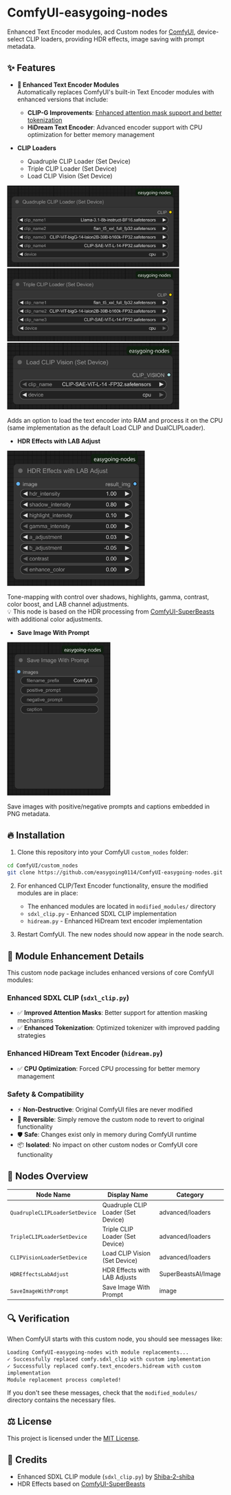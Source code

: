 # ComfyUI-easygoing-nodes

Enhanced Text Encoder modules, acd Custom nodes for [ComfyUI](https://github.com/comfyanonymous/ComfyUI), device-select CLIP loaders, providing HDR effects, image saving with prompt metadata.

## ✨ Features

- **🔧 Enhanced Text Encoder Modules**  
  Automatically replaces ComfyUI's built-in Text Encoder modules with enhanced versions that include:
  - **CLIP-G Improvements**: [Enhanced attention mask support and better tokenization](https://note.com/gentle_murre488/n/n12f2ecce1e00)
  - **HiDream Text Encoder**: Advanced encoder support with CPU optimization for better memory management

- **CLIP Loaders**
  - Quadruple CLIP Loader (Set Device)
  - Triple CLIP Loader (Set Device)  
  - Load CLIP Vision (Set Device)

<img width="400" height="189" alt="QuadrupleCLIPLoaderSetDevice node" src="Images/QuadrupleCLIPLoaderSetDevice node.png">
<img width="400" height="170" alt="TripleCLIPLoaderSetDevice node" src="Images/TripleCLIPLoaderSetDevice node.png">
<img width="400" height="155" alt="CLIPVisionLoaderSetDevice node" src="Images/CLIPVisionLoaderSetDevice node.png">

  Adds an option to load the text encoder into RAM and process it on the CPU (same implementation as the default Load CLIP and DualCLIPLoader).

- **HDR Effects with LAB Adjust**

<img width="320" height="314" alt="HDREffectsLabAdjust node" src="Images/HDREffectsLabAdjust node.png">

  Tone-mapping with control over shadows, highlights, gamma, contrast, color boost, and LAB channel adjustments.  
  💡 This node is based on the HDR processing from [ComfyUI-SuperBeasts](https://github.com/SuperBeastsAI/ComfyUI-SuperBeasts) with additional color adjustments.

- **Save Image With Prompt**

<img width="240" height="356" alt="SaveImageWithPrompt node" src="Images/SaveImageWithPrompt node.png">

  Save images with positive/negative prompts and captions embedded in PNG metadata.

## 🔥 Installation
1. Clone this repository into your ComfyUI `custom_nodes` folder:

```bash
cd ComfyUI/custom_nodes
git clone https://github.com/easygoing0114/ComfyUI-easygoing-nodes.git
```

2. For enhanced CLIP/Text Encoder functionality, ensure the modified modules are in place:
   - The enhanced modules are located in `modified_modules/` directory
   - `sdxl_clip.py` - Enhanced SDXL CLIP implementation
   - `hidream.py` - Enhanced HiDream text encoder implementation

3. Restart ComfyUI. The new nodes should now appear in the node search.

## 🔄 Module Enhancement Details

This custom node package includes enhanced versions of core ComfyUI modules:

### **Enhanced SDXL CLIP (`sdxl_clip.py`)**
- ✅ **Improved Attention Masks**: Better support for attention masking mechanisms
- ✅ **Enhanced Tokenization**: Optimized tokenizer with improved padding strategies

### **Enhanced HiDream Text Encoder (`hidream.py`)**
- ✅ **CPU Optimization**: Forced CPU processing for better memory management

### **Safety & Compatibility**
- ⚡ **Non-Destructive**: Original ComfyUI files are never modified
- 🔄 **Reversible**: Simply remove the custom node to revert to original functionality
- 🛡️ **Safe**: Changes exist only in memory during ComfyUI runtime
- 📦 **Isolated**: No impact on other custom nodes or ComfyUI core functionality

## 📂 Nodes Overview

| Node Name                        | Display Name                     | Category                  |
|----------------------------------|----------------------------------|---------------------------|
| `QuadrupleCLIPLoaderSetDevice`   | Quadruple CLIP Loader (Set Device) | advanced/loaders        |
| `TripleCLIPLoaderSetDevice`      | Triple CLIP Loader (Set Device)    | advanced/loaders        |
| `CLIPVisionLoaderSetDevice`      | Load CLIP Vision (Set Device)      | advanced/loaders        |
| `HDREffectsLabAdjust`            | HDR Effects with LAB Adjusts     | SuperBeastsAI/Image       |
| `SaveImageWithPrompt`            | Save Image With Prompt           | image                     |

## 🔍 Verification

When ComfyUI starts with this custom node, you should see messages like:
```
Loading ComfyUI-easygoing-nodes with module replacements...
✓ Successfully replaced comfy.sdxl_clip with custom implementation
✓ Successfully replaced comfy.text_encoders.hidream with custom implementation
Module replacement process completed!
```

If you don't see these messages, check that the `modified_modules/` directory contains the necessary files.

## ⚖️ License
This project is licensed under the [MIT License](LICENSE).

## 🙏 Credits
- Enhanced SDXL CLIP module (`sdxl_clip.py`) by [Shiba-2-shiba](https://github.com/Shiba-2-shiba)
- HDR Effects based on [ComfyUI-SuperBeasts](https://github.com/SuperBeastsAI/ComfyUI-SuperBeasts)
